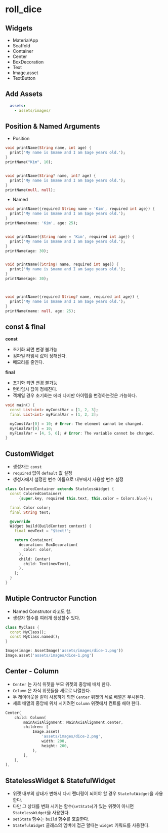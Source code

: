 # roll_dice

## Widgets
- MaterialApp
- Scaffold
- Container
- Center
- BoxDecoration
- Text 
- Image.asset
- TextButton

## Add Assets
```yaml
  assets:
    - assets/images/
```

## Position & Named Arguments

- Position
```dart
void printName(String name, int age) {
  print('My name is $name and I am $age years old.');
}
printName("Kim", 10);


void printName(String? name, int? age) {
  print('My name is $name and I am $age years old.');
}
printName(null, null);
```

- Named 
```dart
void printName({required String name = 'Kim', required int age}) {
  print('My name is $name and I am $age years old.');
}
printName(name: 'Kim', age: 25);


void printName({String name = 'Kim', required int age}) {
  print('My name is $name and I am $age years old.');
}
printName(age: 30);


void printName({String? name, required int age}) {
  print('My name is $name and I am $age years old.');
}
printName(age: 30);



void printName({required String? name, required int age}) {
  print('My name is $name and I am $age years old.');
}
printName(name: null, age: 25);
```

## const & final
**const**
- 초기화 되면 변경 불가능
- 컴파일 타임시 값이 정해진다.
- 메모리를 줄인다.

**final**
- 초기화 되면 변경 불가능
- 런타임시 값이 정해진다.
- 객체일 경우 초기화는 에러 나지만 아이템을 변경하는것은 가능하다.

```dart
void main() {
  const List<int> myConstVar = [1, 2, 3];
  final List<int> myFinalVar = [1, 2, 3];

  myConstVar[0] = 10; # Error: The element cannot be changed.
  myFinalVar[0] = 10;
  myFinalVar = [4, 5, 6]; # Error: The variable cannot be changed.
}
``` 

## CustomWidget
- 생성자는 `const`
- `required` 없이 `default` 값 설정
- 생성자에서 설정한 변수 이름으로 내부에서 사용할 변수 설정
 
```dart
class ColoredContainer extends StatelessWidget {
  const ColoredContainer(
      {super.key, required this.text, this.color = Colors.blue});

  final Color color;
  final String text;

  @override
  Widget build(BuildContext context) {
    final newText = "$text!";

    return Container(
      decoration: BoxDecoration(
        color: color,
      ),
      child: Center(
        child: Text(newText),
      ),
    );
  }
}
```

## Mutiple Contructor Function
- Named Construtor 라고도 함.
- 생성자 함수를 여러개 생성할수 있다.

```dart
class MyClass {
  const MyClass();
  const MyClass.named();
}

Image(image: AssetImage('assets/images/dice-1.png'))
Image.asset('assets/images/dice-1.png')
```

## Center - Column
- `Center` 는 자식 위젯을 부모 위젯의 중앙에 배치 한다.
- `Column` 은 자식 위젯들을 세로로 나열한다.
- 두 레이아웃을 같이 사용하게 되면 `Center` 위젯의 세로 배열은 무시된다.
- 세로 배열의 중앙에 위치 시키려면 `Column` 위젯에서 컨트롤 해야 한다.

```dart
Center(
    child: Column(
        mainAxisAlignment: MainAxisAlignment.center,
        children: [
            Image.asset(
                'assets/images/dice-2.png',
                width: 200,
                height: 200,
            ),
        ],
    ),
),
```

## StatelessWidget & StatefulWidget
- 위젯 내부의 상태가 변해서 다시 랜더링이 되어야 할 경우 `StatefulWidget`을 사용한다.
- 다만 그 상태를 변화 시키는 함수(`setState`)가 있는 위젯이 아니면 `StatelessWidget`을 사용한다.
- `setState` 함수는 `build` 함수를 호출한다.
- `StatefulWidget` 클래스의 멤버에 접근 할때는 `widget` 키워드를 사용한다.
